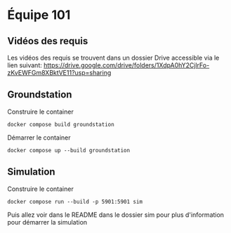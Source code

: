 # Équipe 101

## Vidéos des requis
Les vidéos des requis se trouvent dans un dossier Drive accessible via le lien suivant:
https://drive.google.com/drive/folders/1XdpA0hY2CjlrFo-zKvEWFGm8XBktVE11?usp=sharing

## Groundstation

Construire le container

```
docker compose build groundstation
```

Démarrer le container

```
docker compose up --build groundstation
```

## Simulation
Construire le container
```
docker compose run --build -p 5901:5901 sim
```

Puis allez voir dans le README dans le dossier sim pour plus d'information pour démarrer la simulation 
